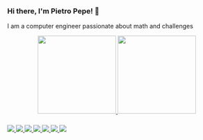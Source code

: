 ### Hi there, I'm Pietro Pepe! 👋

I am a computer engineer passionate about math and challenges

<div align="center">
  <a href="https://github.com/LexLoki">
  <img height="180em" src="https://github-readme-stats.vercel.app/api?username=LexLoki&theme=dark&count_private=true&show_icons=true&include_all_commits=true&hide=contribs" />
  <img height="180em" src="https://github-readme-stats.vercel.app/api/top-langs/?username=LexLoki&layout=compact&theme=dark&langs_count=8" />
</div>

  ###

<div align="left">
  <img src="https://img.shields.io/badge/C%23-239120?style=for-the-badge&logo=c-sharp&logoColor=white">
  <img src="https://img.shields.io/badge/Lua-2C2D72?style=for-the-badge&logo=lua&logoColor=white">
  <img src="https://img.shields.io/badge/Unity-100000?style=for-the-badge&logo=unity&logoColor=white">
  <img src="https://img.shields.io/badge/JavaScript-323330?style=for-the-badge&logo=javascript&logoColor=F7DF1E">
  <img src="https://img.shields.io/badge/Python-14354C?style=for-the-badge&logo=python&logoColor=white">
  <img src="https://img.shields.io/badge/Ruby-CC342D?style=for-the-badge&logo=ruby&logoColor=white">
  <img src="https://img.shields.io/badge/React-20232A?style=for-the-badge&logo=react&logoColor=61DAFB">
</div>
